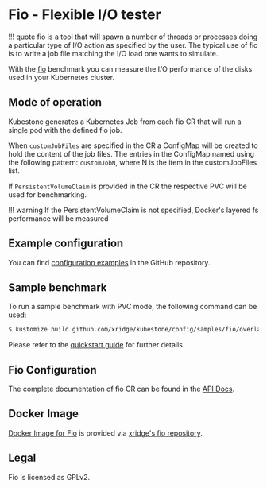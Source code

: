 # Fio - Flexible I/O tester

!!! quote
    fio is a tool that will spawn a number of threads or processes doing a particular type of I/O action as specified by the user. The typical use of fio is to write a job file matching the I/O load one wants to simulate. 

With the [fio](https://fio.readthedocs.io/en/latest/fio_doc.html) benchmark you can measure the I/O performance of the disks used in your Kubernetes cluster. 



## Mode of operation

Kubestone generates a Kubernetes Job from each fio CR that will run a single pod with the defined fio job.

When `customJobFiles` are specified in the CR a ConfigMap will be created to hold the content of the job files. The entries in the ConfigMap named using the following pattern: `customJobN`, where N is the item in the customJobFiles list.

If `PersistentVolumeClaim` is provided in the CR the respective PVC will be used for benchmarking.

!!! warning
    If the PersistentVolumeClaim is not specified, Docker's layered fs performance will be measured



## Example configuration
You can find [configuration examples](https://github.com/xridge/kubestone/tree/master/config/samples/fio) in the GitHub repository.



## Sample benchmark
To run a sample benchmark with PVC mode, the following command can be used:
```bash
$ kustomize build github.com/xridge/kubestone/config/samples/fio/overlays/pvc | kubectl create --namespace kubestone -f -
```

Please refer to the [quickstart guide](../quickstart.md) for further details.




## Fio Configuration

The complete documentation of fio CR can be found in the [API Docs](../apidocs.md#perf.kubestone.xridge.io/v1alpha1.FioSpec).




## Docker Image

[Docker Image for Fio](https://hub.docker.com/r/xridge/fio) is provided via [xridge's fio repository](https://github.com/xridge/fio-docker).



## Legal

Fio is licensed as GPLv2. 